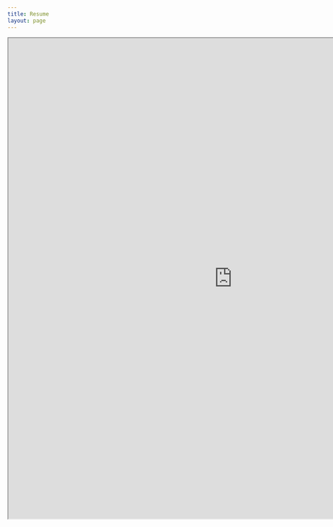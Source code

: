 ```yaml
---
title: Resume
layout: page
---
```


<!--- <embed  height="100%" width="100%" src="https://lithrion.github.io/_assets/Resume.pdf" type="application/pdf" /> --->
<div><iframe src="https://lithrion.github.io/_assets/Resume.pdf#view=fit#toolbar=0#navpanes=0" width="1005" height="1080px"></iframe></div>
